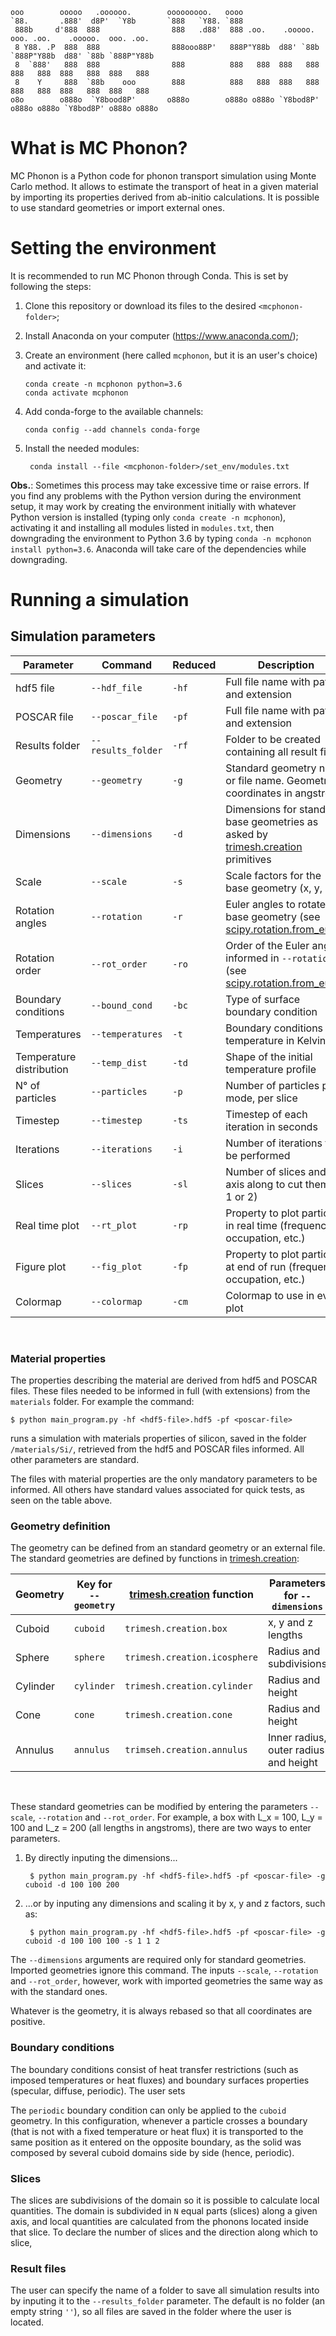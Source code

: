     ooo        ooooo   .oooooo.        ooooooooo.   oooo                                                    
    `88.       .888'  d8P'  `Y8b       `888   `Y88. `888                                                    
     888b     d'888  888                888   .d88'  888 .oo.    .ooooo.  ooo. .oo.    .ooooo.  ooo. .oo.   
     8 Y88. .P  888  888                888ooo88P'   888P"Y88b  d88' `88b `888P"Y88b  d88' `88b `888P"Y88b  
     8  `888'   888  888                888          888   888  888   888  888   888  888   888  888   888  
     8    Y     888  `88b    ooo        888          888   888  888   888  888   888  888   888  888   888  
    o8o        o888o  `Y8bood8P'       o888o        o888o o888o `Y8bod8P' o888o o888o `Y8bod8P' o888o o888o 

# What is MC Phonon?

MC Phonon is a Python code for phonon transport simulation using Monte Carlo method. It allows to estimate the transport of heat in a given material by importing  its properties derived from ab-initio calculations. It is possible to use standard geometries or import external ones.

# Setting the environment

It is recommended to run MC Phonon through Conda. This is set by following the steps:

1. Clone this repository or download its files to the desired `<mcphonon-folder>`;
2. Install Anaconda on your computer (https://www.anaconda.com/);
3. Create an environment (here called `mcphonon`, but it is an user's choice) and activate it:
   
       conda create -n mcphonon python=3.6
       conda activate mcphonon

4. Add conda-forge to the available channels:
   
       conda config --add channels conda-forge

5. Install the needed modules:
   
        conda install --file <mcphonon-folder>/set_env/modules.txt

**Obs.**: Sometimes this process may take excessive time or raise errors. If you find any problems with the Python version during the environment setup, it may work by creating the environment initially with whatever Python version is installed (typing only `conda create -n mcphonon`), activating it and installing all modules listed in `modules.txt`, then downgrading the environment to Python 3.6 by typing `conda -n mcphonon install python=3.6`. Anaconda will take care of the dependencies while downgrading.

# Running a simulation

## Simulation parameters

| Parameter                | Command            | Reduced | Description                                                            | Types      | Default         |
| ------------------------ | ------------------ | --------| ---------------------------------------------------------------------- | ---------- | --------------- |
| hdf5 file                | `--hdf_file`       | `-hf`   | Full file name with path and extension                                 | String     |                 | 
| POSCAR file              | `--poscar_file`    | `-pf`   | Full file name with path and extension                                 | String     |                 |
| Results folder           | `--results_folder` | `-rf`   | Folder to be created containing all result files.                      | String     | `''`            |
| Geometry                 | `--geometry`       | `-g`    | Standard geometry name or file name. Geometry coordinates in angstroms | String     | `cuboid`        |
| Dimensions               | `--dimensions`     | `-d`    | Dimensions for standard base geometries as asked by [trimesh.creation](https://trimsh.org/trimesh.creation.html) primitives | Floats | `20e3 1e3 1e3` |
| Scale                    | `--scale`          | `-s`    | Scale factors for the base geometry (x, y, z)                          | Float   x3 | `1 1 1`         |
| Rotation angles          | `--rotation`       | `-r`    | Euler angles to rotate the base geometry (see [scipy.rotation.from_euler](https://docs.scipy.org/doc/scipy/reference/generated/scipy.spatial.transform.Rotation.from_euler.html)) | Float x3 | `0 0 0`         |
| Rotation order           | `--rot_order`      | `-ro`   | Order of the Euler angles informed in `--rotation` (see [scipy.rotation.from_euler](https://docs.scipy.org/doc/scipy/reference/generated/scipy.spatial.transform.Rotation.from_euler.html)) | String | `xyz`         |
| Boundary conditions      | `--bound_cond`     | `-bc`   | Type of surface boundary condition                                     | String     | `periodic`      |
| Temperatures             | `--temperatures`   | `-t`    | Boundary conditions for temperature in Kelvin                          | Float x2   | `310 290`       |
| Temperature distribution | `--temp_dist`      | `-td`   | Shape of the initial temperature profile                               | String     | `constant_cold` |
| N° of particles          | `--particles`      | `-p`    | Number of particles per mode, per slice                                | Integer    | `1`             |
| Timestep                 | `--timestep`       | `-ts`   | Timestep of each iteration in seconds                                  | Float      | `1e-12`         |
| Iterations               | `--iterations`     | `-i`    | Number of iterations to be performed                                   | Integer    | `10000`         |
| Slices                   | `--slices`         | `-sl`   | Number of slices and axis along to cut them (0, 1 or 2)                | Integer x2 | `10 0`          |
| Real time plot           | `--rt_plot`        | `-rp`   | Property to plot particles in real time (frequency, occupation, etc.)  | String     | `random`        |
| Figure plot              | `--fig_plot`       | `-fp`   | Property to plot particles at end of run (frequency, occupation, etc.) | Strings    | `T omega e`     |
| Colormap                 | `--colormap`       | `-cm`   | Colormap to use in every plot                                          | String     | `viridis`       |


<p>&nbsp</p>

### Material properties

The properties describing the material are derived from hdf5 and POSCAR files. These files needed to be informed in full (with extensions) from the `materials` folder. For example the command:

    $ python main_program.py -hf <hdf5-file>.hdf5 -pf <poscar-file>

runs a simulation with materials properties of silicon, saved in the folder `/materials/Si/`, retrieved from the hdf5 and POSCAR files informed. All other parameters are standard.

The files with material properties are the only mandatory parameters to be informed. All others have standard values associated for quick tests, as seen on the table above.

### Geometry definition

The geometry can be defined from an standard geometry or an external file. The standard geometries are defined by functions in [trimesh.creation](https://trimsh.org/trimesh.creation.html):

| Geometry | Key for `--geometry` | [trimesh.creation](https://trimsh.org/trimesh.creation.html) function | Parameters for `--dimensions`         | Obs               |
| -------- | -------------------- | --------------------------------------------------------------------- | ------------------------------------- | ----------------- |
| Cuboid   | `cuboid`             | `trimesh.creation.box`                                                | x, y and z lengths                    |                   |
| Sphere   | `sphere`             | `trimesh.creation.icosphere`                                          | Radius and subdivisions               | To be implemented |
| Cylinder | `cylinder`           | `trimesh.creation.cylinder`                                           | Radius and height                     | To be implemented |
| Cone     | `cone`               | `trimesh.creation.cone`                                               | Radius and height                     | To be implemented |
| Annulus  | `annulus`            | `trimseh.creation.annulus`                                            | Inner radius, outer radius and height | To be implemented |

<p>&nbsp</p>

These standard geometries can be modified by entering the parameters `--scale`, `--rotation` and `--rot_order`. For example, a box with L_x = 100, L_y = 100 and L_z = 200 (all lengths in angstroms), there are two ways to enter parameters.

1. By directly inputing the dimensions...

        $ python main_program.py -hf <hdf5-file>.hdf5 -pf <poscar-file> -g cuboid -d 100 100 200

2. ...or by inputing any dimensions and scaling it by x, y and z factors, such as:

        $ python main_program.py -hf <hdf5-file>.hdf5 -pf <poscar-file> -g cuboid -d 100 100 100 -s 1 1 2

The `--dimensions` arguments are required only for standard geometries. Imported geometries ignore this command. The inputs `--scale`, `--rotation` and `--rot_order`, however, work with imported geometries the same way as with the standard ones.

Whatever is the geometry, it is always rebased so that all coordinates are positive.

### Boundary conditions

The boundary conditions consist of heat transfer restrictions (such as imposed temperatures or heat fluxes) and boundary surfaces properties (specular, diffuse, periodic). The user sets



The `periodic` boundary condition can only be applied to the `cuboid` geometry. In this configuration, whenever a particle crosses a boundary (that is not with a fixed temperature or heat flux) it is transported to the same position as it entered on the opposite boundary, as the solid was composed by several cuboid domains side by side (hence, periodic).

### Slices

The slices are subdivisions of the domain so it is possible to calculate local quantities. The domain is subdivided in `N` equal parts (slices) along a given axis, and local quantities are calculated from the phonons located inside that slice. To declare the number of slices and the direction along which to slice, 

### Result files

The user can specify the name of a folder to save all simulation results into by inputing it to the `--results_folder` parameter. The default is no folder (an empty string `''`), so all files are saved in the folder where the user is located.

<!-- XXXXXXXX KEEP GOING xxxxxxxxxxxxxxxx -->